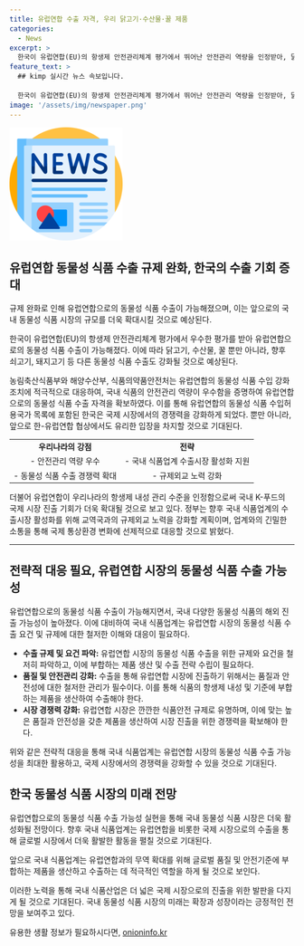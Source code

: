 ```yaml
---
title: 유럽연합 수출 자격, 우리 닭고기·수산물·꿀 제품
categories:
  - News
excerpt: >
  한국이 유럽연합(EU)의 항생제 안전관리체계 평가에서 뛰어난 안전관리 역량을 인정받아, 닭고기, 수산물, 꿀 등 동물성 식품을 계속해서 유럽에 수출할 수 있게 되었습니다. 농림축산식품부, 해양수산부, 식약처는 유럽연합의 동물성 식품 수입 강화조치에 대응하여 관련 제품의 수출 자격을 유지할 것이라 밝혔으며, 한유럽연합 협상에서 유리한 입지를 확보할 것으로 기대됩니다. 쇠고기, 돼지고기 등 다른 동물성 식품에 대한 수출까지도 기대되며, 이는 국내 식품 업계에 새로운 성장 기회를 제공할 전망입니다.
feature_text: >
  ## kimp 실시간 뉴스 속보입니다.

  한국이 유럽연합(EU)의 항생제 안전관리체계 평가에서 뛰어난 안전관리 역량을 인정받아, 닭고기, 수산물, 꿀 등 동물성 식품을 계속해서 유럽에 수출할 수 있게 되었습니다. 농림축산식품부, 해양수산부, 식약처는 유럽연합의 동물성 식품 수입 강화조치에 대응하여 관련 제품의 수출 자격을 유지할 것이라 밝혔으며, 한유럽연합 협상에서 유리한 입지를 확보할 것으로 기대됩니다. 쇠고기, 돼지고기 등 다른 동물성 식품에 대한 수출까지도 기대되며, 이는 국내 식품 업계에 새로운 성장 기회를 제공할 전망입니다.
image: '/assets/img/newspaper.png'
---
```


<p><img src="/assets/img/newspaper.png" alt="kimplant 속보" /></p>

<h2 data-ke-size="size26">유럽연합 동물성 식품 수출 규제 완화, 한국의 수출 기회 증대</h2>

<p>규제 완화로 인해 유럽연합으로의 동물성 식품 수출이 가능해졌으며, 이는 앞으로의 국내 동물성 식품 시장의 규모를 더욱 확대시킬 것으로 예상된다.</p>

<p data-ke-size="size16">한국이 유럽연합(EU)의 항생제 안전관리체계 평가에서 우수한 평가를 받아 유럽연합으로의 동물성 식품 수출이 가능해졌다. 이에 따라 닭고기, 수산물, 꿀 뿐만 아니라, 향후 쇠고기, 돼지고기 등 다른 동물성 식품 수출도 강화될 것으로 예상된다.</p>

<p data-ke-size="size16">농림축산식품부와 해양수산부, 식품의약품안전처는 유럽연합의 동물성 식품 수입 강화조치에 적극적으로 대응하여, 국내 식품의 안전관리 역량이 우수함을 증명하여 유럽연합으로의 동물성 식품 수출 자격을 확보하였다. 이를 통해 유럽연합의 동물성 식품 수입허용국가 목록에 포함된 한국은 국제 시장에서의 경쟁력을 강화하게 되었다. 뿐만 아니라, 앞으로 한-유럽연합 협상에서도 유리한 입장을 차지할 것으로 기대된다.</p>

<table>
    <tr>
        <td style="text-align: center; height: 17px;"><b>우리나라의 강점</b></td>
        <td style="text-align: center; height: 17px;"><b>전략</b></td>
    </tr>
    <tr>
        <td style="text-align: center; height: 17px;">- 안전관리 역량 우수</td>
        <td style="text-align: center; height: 17px;">- 국내 식품업계 수출시장 활성화 지원</td>
    </tr>
    <tr>
        <td style="text-align: center; height: 17px;">- 동물성 식품 수출 경쟁력 확대</td>
        <td style="text-align: center; height: 17px;">- 규제외교 노력 강화</td>
    </tr>
</table>

<p data-ke-size="size16">더불어 유럽연합이 우리나라의 항생제 내성 관리 수준을 인정함으로써 국내 K-푸드의 국제 시장 진출 기회가 더욱 확대될 것으로 보고 있다. 정부는 향후 국내 식품업계의 수출시장 활성화를 위해 교역국과의 규제외교 노력을 강화할 계획이며, 업계와의 긴밀한 소통을 통해 국제 통상환경 변화에 선제적으로 대응할 것으로 밝혔다.</p>

<hr>

<h2 data-ke-size="size26">전략적 대응 필요, 유럽연합 시장의 동물성 식품 수출 가능성</h2>

<p data-ke-size="size16">유럽연합으로의 동물성 식품 수출이 가능해지면서, 국내 다양한 동물성 식품의 해외 진출 가능성이 높아졌다. 이에 대비하여 국내 식품업계는 유럽연합 시장의 동물성 식품 수출 요건 및 규제에 대한 철저한 이해와 대응이 필요하다. </p>

<ul>
    <li><b>수출 규제 및 요건 파악:</b> 유럽연합 시장의 동물성 식품 수출을 위한 규제와 요건을 철저히 파악하고, 이에 부합하는 제품 생산 및 수출 전략 수립이 필요하다.</li>
    <li><b>품질 및 안전관리 강화:</b> 수출을 통해 유럽연합 시장에 진출하기 위해서는 품질과 안전성에 대한 철저한 관리가 필수이다. 이를 통해 식품의 항생제 내성 및 기준에 부합하는 제품을 생산하여 수출해야 한다.</li>
    <li><b>시장 경쟁력 강화:</b> 유럽연합 시장은 깐깐한 식품안전 규제로 유명하며, 이에 맞는 높은 품질과 안전성을 갖춘 제품을 생산하여 시장 진출을 위한 경쟁력을 확보해야 한다.</li>
</ul>

<p data-ke-size="size16">위와 같은 전략적 대응을 통해 국내 식품업계는 유럽연합 시장의 동물성 식품 수출 가능성을 최대한 활용하고, 국제 시장에서의 경쟁력을 강화할 수 있을 것으로 기대된다.</p>

<h2 data-ke-size="size26">한국 동물성 식품 시장의 미래 전망</h2>

<p data-ke-size="size16">유럽연합으로의 동물성 식품 수출 가능성 실현을 통해 국내 동물성 식품 시장은 더욱 활성화될 전망이다. 향후 국내 식품업계는 유럽연합을 비롯한 국제 시장으로의 수출을 통해 글로벌 시장에서 더욱 활발한 활동을 펼칠 것으로 기대된다.</p>

<p data-ke-size="size16">앞으로 국내 식품업계는 유럽연합과의 무역 확대를 위해 글로벌 품질 및 안전기준에 부합하는 제품을 생산하고 수출하는 데 적극적인 역할을 하게 될 것으로 보인다.</p>

<p data-ke-size="size16">이러한 노력을 통해 국내 식품산업은 더 넓은 국제 시장으로의 진출을 위한 발판을 다지게 될 것으로 기대된다. 국내 동물성 식품 시장의 미래는 확장과 성장이라는 긍정적인 전망을 보여주고 있다.</p>
유용한 생활 정보가 필요하시다면, <a href="https://onioninfo.kr" rel="dofollow">onioninfo.kr</a>


